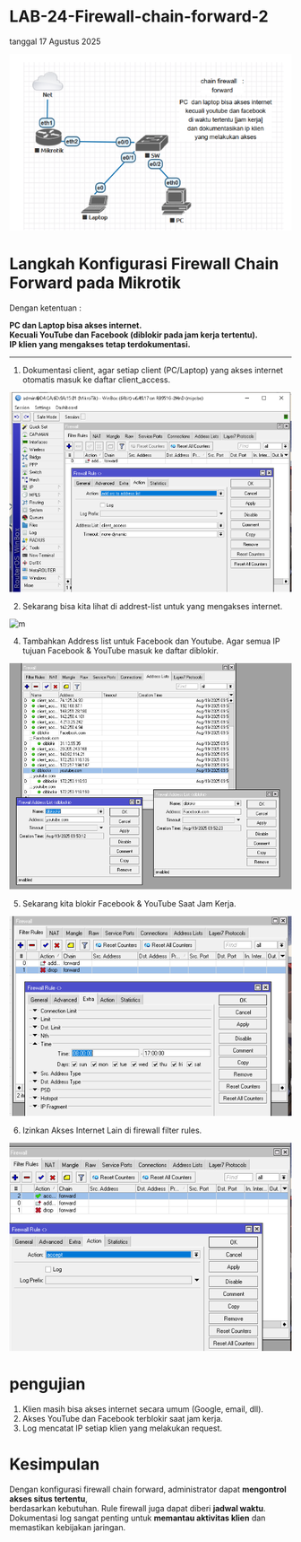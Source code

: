# LAB-24-Firewall-chain-forward-2
tanggal 17 Agustus 2025

![m](HQCapture.PNG)

# Langkah Konfigurasi Firewall Chain Forward pada Mikrotik

Dengan ketentuan :  

**PC dan Laptop **bisa akses internet**.   
**Kecuali YouTube dan Facebook** (diblokir pada jam kerja tertentu).**  
**IP klien yang mengakses tetap terdokumentasi.**  

---
1. Dokumentasi client, agar setiap client (PC/Laptop) yang akses internet otomatis masuk ke daftar client_access.

![m](d1.PNG)

2. Sekarang bisa kita lihat di addrest-list untuk yang mengakses internet.
   
![m](a2.1.PNG)

4. Tambahkan Address list untuk Facebook dan Youtube. Agar semua IP tujuan Facebook & YouTube masuk ke daftar diblokir.

![m](d2.PNG)

5. Sekarang kita blokir Facebook & YouTube Saat Jam Kerja.

![m](a4.PNG)

6. Izinkan Akses Internet Lain di firewall filter rules.

![m](r1.PNG)

# pengujian   
1. Klien masih bisa akses internet secara umum (Google, email, dll).  
3. Akses YouTube dan Facebook terblokir saat jam kerja.  
4. Log mencatat IP setiap klien yang melakukan request. 
# Kesimpulan

Dengan konfigurasi firewall chain forward, administrator dapat **mengontrol akses situs tertentu**,   
berdasarkan kebutuhan. Rule firewall juga dapat diberi **jadwal waktu**.   
Dokumentasi log sangat penting untuk **memantau aktivitas klien** dan memastikan kebijakan jaringan.    



